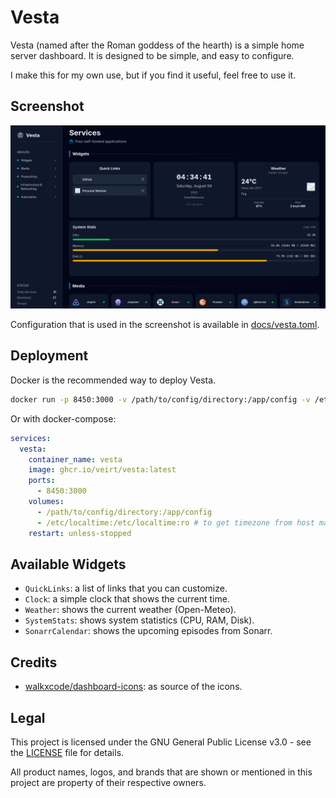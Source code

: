 # Vesta

Vesta (named after the Roman goddess of the hearth) is a simple home server dashboard.
It is designed to be simple, and easy to configure.

I make this for my own use, but if you find it useful, feel free to use it.

## Screenshot

![Screenshot](docs/screenshot.png)

Configuration that is used in the screenshot is available in [docs/vesta.toml](docs/vesta.toml).

## Deployment

Docker is the recommended way to deploy Vesta.

```bash
docker run -p 8450:3000 -v /path/to/config/directory:/app/config -v /etc/localtime:/etc/localtime:ro --name vesta ghcr.io/veirt/vesta:latest
```

Or with docker-compose:

```yaml
services:
  vesta:
    container_name: vesta
    image: ghcr.io/veirt/vesta:latest
    ports:
      - 8450:3000
    volumes:
      - /path/to/config/directory:/app/config
      - /etc/localtime:/etc/localtime:ro # to get timezone from host machine
    restart: unless-stopped
```

## Available Widgets

- `QuickLinks`: a list of links that you can customize.
- `Clock`: a simple clock that shows the current time.
- `Weather`: shows the current weather (Open-Meteo).
- `SystemStats`: shows system statistics (CPU, RAM, Disk).
- `SonarrCalendar`: shows the upcoming episodes from Sonarr.

## Credits

- [walkxcode/dashboard-icons](https://github.com/walkxcode/dashboard-icons): as source of the icons.

## Legal

This project is licensed under the GNU General Public License v3.0 - see the [LICENSE](LICENSE) file for details.

All product names, logos, and brands that are shown or mentioned in this project are property of their respective owners.
